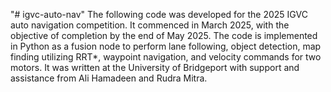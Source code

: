 "# igvc-auto-nav" 
The following code was developed for the 2025 IGVC auto navigation competition. It commenced in March 2025, with the objective of completion by the end of May 2025. The code is implemented in Python as a fusion node to perform lane following, object detection, map finding utilizing RRT*, waypoint navigation, and velocity commands for two motors. It was written at the University of Bridgeport with support and assistance from Ali Hamadeen and Rudra Mitra. 
